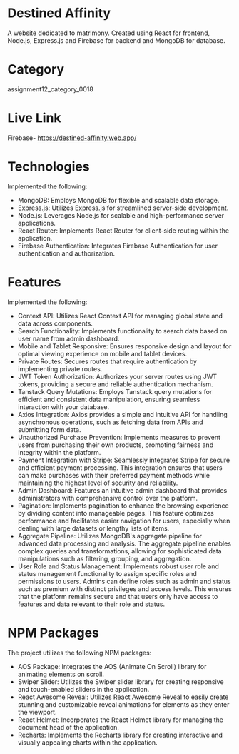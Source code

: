 # Destined Affinity
A website dedicated to matrimony. Created using React for frontend, Node.js, Express.js and Firebase for backend and MongoDB for database.

# Category
assignment12_category_0018

# Live Link
Firebase- https://destined-affinity.web.app/

# Technologies
Implemented the following:
-  MongoDB: Employs MongoDB for flexible and scalable data storage.
-  Express.js: Utilizes Express.js for streamlined server-side development.
-  Node.js: Leverages Node.js for scalable and high-performance server applications.
-  React Router: Implements React Router for client-side routing within the application.
-  Firebase Authentication: Integrates Firebase Authentication for user authentication and authorization.

# Features
Implemented the following:
-  Context API: Utilizes React Context API for managing global state and data across components.
-  Search Functionality: Implements functionality to search data based on user name from admin dashboard.
-  Mobile and Tablet Responsive: Ensures responsive design and layout for optimal viewing experience on mobile and tablet devices.
-  Private Routes: Secures routes that require authentication by implementing private routes.
-  JWT Token Authorization: Authorizes your server routes using JWT tokens, providing a secure and reliable authentication mechanism.
-  Tanstack Query Mutations: Employs Tanstack query mutations for efficient and consistent data manipulation, ensuring seamless interaction with your database.
-  Axios Integration: Axios provides a simple and intuitive API for handling asynchronous operations, such as fetching data from APIs and submitting form data.
-  Unauthorized Purchase Prevention: Implements measures to prevent users from purchasing their own products, promoting fairness and integrity within the platform.
-  Payment Integration with Stripe: Seamlessly integrates Stripe for secure and efficient payment processing. This integration ensures that users can make purchases with their preferred payment methods while maintaining the highest level of security and reliability.
-  Admin Dashboard: Features an intuitive admin dashboard that provides administrators with comprehensive control over the platform.
-  Pagination: Implements pagination to enhance the browsing experience by dividing content into manageable pages. This feature optimizes performance and facilitates easier navigation for users, especially when dealing with large datasets or lengthy lists of items.
-  Aggregate Pipeline: Utilizes MongoDB's aggregate pipeline for advanced data processing and analysis. The aggregate pipeline enables complex queries and transformations, allowing for sophisticated data manipulations such as filtering, grouping, and aggregation.
-  User Role and Status Management: Implements robust user role and status management functionality to assign specific roles and permissions to users. Admins can define roles such as admin and status such as premium with distinct privileges and access levels. This ensures that the platform remains secure and that users only have access to features and data relevant to their role and status.

# NPM Packages
The project utilizes the following NPM packages:
-  AOS Package: Integrates the AOS (Animate On Scroll) library for animating elements on scroll.
-  Swiper Slider: Utilizes the Swiper slider library for creating responsive and touch-enabled sliders in the application.
-  React Awesome Reveal: Utilizes React Awesome Reveal to easily create stunning and customizable reveal animations for elements as they enter the viewport.
-  React Helmet: Incorporates the React Helmet library for managing the document head of the application.
-  Recharts: Implements the Recharts library for creating interactive and visually appealing charts within the application.

